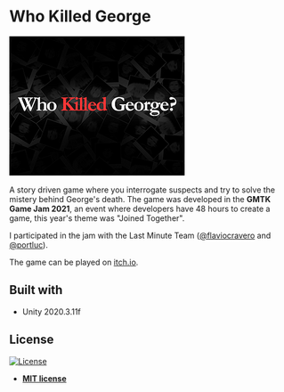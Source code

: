 # Who Killed George

![asd](img/game_logo.png)

A story driven game where you interrogate suspects and try to solve the mistery behind George's death.
The game was developed in the **GMTK Game Jam 2021**, an event where developers have 48 hours to create a game, this year's theme was "Joined Together".

I participated in the jam with the Last Minute Team ([@flaviocravero](https://soundcloud.com/flaviocravero) and [@portluc](https://www.deviantart.com/aewron)).

The game can be played on [itch.io](https://guspassos.itch.io/who-killed-george).

## Built with

- Unity 2020.3.11f

## License

[![License](http://img.shields.io/:license-mit-blue.svg?style=flat-square)](http://badges.mit-license.org)

- **[MIT license](http://opensource.org/licenses/mit-license.php)**
